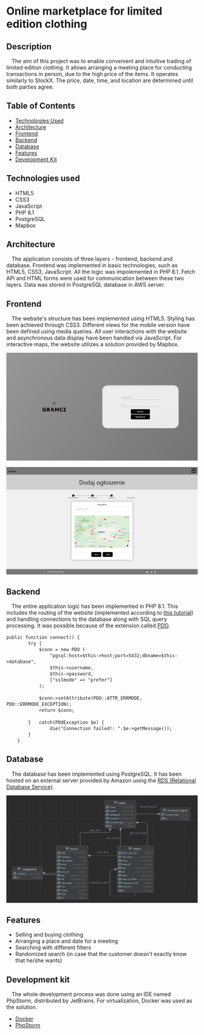 
# Online marketplace for limited edition clothing



## Description

&emsp;The aim of this project was to enable convenient and intuitive trading of limited edition clothing. It allows arranging a meeting place for conducting transactions in person, due to the high price of the items. It operates similarly to StockX. The price, date, time, and location are determined until both parties agree.



## Table of Contents

* [Technologies Used](#technologies-used)
* [Architecture](#architecture)
* [Frontend](#frontend)
* [Backend](#backend)
* [Database](#database)
* [Features](#features)
* [Development Kit](#development-kit)



## Technologies used

- HTML5
- CSS3
- JavaScript
- PHP 8.1
- PostgreSQL
- Mapbox



## Architecture

&emsp;The application consists of three layers - frontend, backend and database. Frontend was implemented in basic technologies, such as HTML5, CSS3, JavaScript. All the logic was impolemented in PHP 8.1. Fetch APi and HTML forms were used for communication between these two layers. Data was stored in PostgreSQL database in AWS server.



## Frontend

&emsp;The website's structure has been implemented using HTML5. Styling has been achieved through CSS3. Different views for the mobile version have been defined using media queries. All user interactions with the website and asynchronous data display have been handled via JavaScript. For interactive maps, the website utilizes a solution provided by Mapbox.


![Picture](/screenshots/login_page.png?raw=true)

![Picture](/screenshots/form.png?raw=true)



## Backend

&emsp;The entire application logic has been implemented in PHP 8.1. This includes the routing of the website (implemented according to [this tutorial](https://www.youtube.com/watch?v=JRX_W9GeyFc)) and handling connections to the database along with SQL query processing. It was possible because of the extension called [PDO](https://www.php.net/manual/en/book.pdo.php).

```
public function connect() {
        try {
            $conn = new PDO (
                "pgsql:host=$this->host;port=5432;dbname=$this->database",
                $this->username,
                $this->password,
                ["sslmode" => "prefer"]
            );

            $conn->setAttribute(PDO::ATTR_ERRMODE, PDO::ERRMODE_EXCEPTION);
            return $conn;

        }   catch(PDOException $e) {
                die("Connection failed!: ".$e->getMessage());
        }
    }
```



## Database

&emsp;The database has been implemented using PostgreSQL. It has been hosted on an external server provided by Amazon using the [RDS (Relational Database Service)](https://aws.amazon.com/rds/).

![Alt text](/screenshots/database_erd.png?raw=true "Database")



## Features

- Selling and buying clothing
- Arranging a place and date for a meeting
- Searching with different filters
- Randomized search (in case that the customer doesn't exactly know that he/she wants)



## Development kit

&emsp;The whole development process was done using an IDE named PhpStorm, distributed by JetBrains. For virtualization, Docker was used as the solution.

- [Docker](https://www.docker.com/)
- [PhpStorm](https://www.jetbrains.com/phpstorm/promo/?source=google&medium=cpc&campaign=14335686150&term=phpstorm&content=604147130393&gad=1&gclid=Cj0KCQjw5f2lBhCkARIsAHeTvlhhhlx0usdvfyvSNiEOyDq6NbBRx51zMM4QAwVrVu_ydx2c5a4oQIEaAljIEALw_wcB)